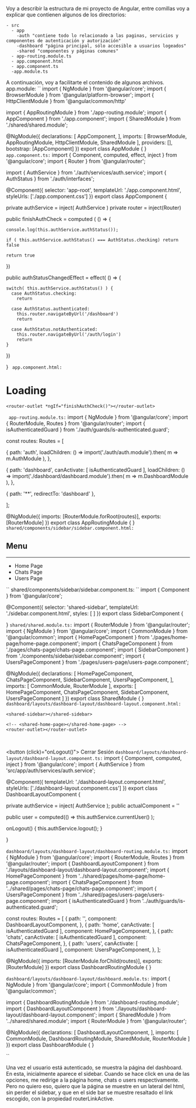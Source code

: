 Voy a describir la estructura de mi proyecto de Angular, entre comillas voy a explicar que contienen algunos de los directorios:
```
- src
  - app
    -auth "contiene todo lo relacionado a las paginas, servicios y componentes de autenticación y autorización"
    -dashboard "página principal, sólo accesible a usuarios logeados"
    -shared "componentes y páginas comunes"
  - app-routing.module.ts
  - app.component.html
  - app.component.ts
  -app.module.ts
```
A continuación, voy a facilitarte el contenido de algunos archivos.
app.module:
`` 
import { NgModule } from '@angular/core';
import { BrowserModule } from '@angular/platform-browser';
import { HttpClientModule } from '@angular/common/http'

import { AppRoutingModule } from './app-routing.module';
import { AppComponent } from './app.component';
import { SharedModule } from './shared/shared.module';

@NgModule({
  declarations: [
    AppComponent,
  ],
  imports: [
    BrowserModule,
    AppRoutingModule,
    HttpClientModule,
    SharedModule
  ],
  providers: [],
  bootstrap: [AppComponent]
})
export class AppModule { }
`` 
app.component.ts:
`` 
import { Component, computed, effect, inject } from '@angular/core';
import { Router } from '@angular/router';

import { AuthService } from './auth/services/auth.service';
import { AuthStatus } from './auth/interfaces';

@Component({
  selector: 'app-root',
  templateUrl: './app.component.html',
  styleUrls: ['./app.component.css']
})
export class AppComponent {

  private authService = inject( AuthService )
  private router = inject(Router)

  public finishAuthCheck = computed<boolean> ( () => {

    console.log(this.authService.authStatus());

    if ( this.authService.authStatus() === AuthStatus.checking) return false

    return true
  })

  public authStatusChangedEffect = effect( () => {

    switch( this.authService.authStatus() ) {
      case AuthStatus.checking:
        return

      case AuthStatus.authenticated:
        this.router.navigateByUrl('/dashboard')
        return

      case AuthStatus.notAuthenticated:
        this.router.navigateByUrl('/auth/login')
        return
    }

  })

}
`` 
app.component.html:
`` 

  <h1 *ngIf="!finishAuthCheck()">
    Loading
  </h1>


    <router-outlet *ngIf="finishAuthCheck()"></router-outlet>
`` 
app-routing.module.ts:
`` 
import { NgModule } from '@angular/core';
import { RouterModule, Routes } from '@angular/router';
import { isAuthenticatedGuard } from './auth/guards/is-authenticated.guard';

const routes: Routes = [

  {
    path: 'auth',
    loadChildren: () => import('./auth/auth.module').then( m => m.AuthModule ),
  },

  {
    path: 'dashboard',
    canActivate: [ isAuthenticatedGuard ],
    loadChildren: () => import('./dashboard/dashboard.module').then( m => m.DashboardModule ),
  },

  {
    path: '**',
    redirectTo: 'dashboard'
  },


];

@NgModule({
  imports: [RouterModule.forRoot(routes)],
  exports: [RouterModule]
})
export class AppRoutingModule { }
`` 
shared/components/sidebar/sidebar.component.html:
``
<h2>Menu</h2>
<hr>

<ul class="list-group">

  <li routerLink="home"
  routerLinkActive="active"
  class="list-group-item">
    Home Page
  </li>

  <li routerLink="chats"
  routerLinkActive="active"
  class="list-group-item">
    Chats Page
  </li>

  <li routerLink="users"
  routerLinkActive="active"
  class="list-group-item">
    Users Page
  </li>

</ul>
``
shared/components/sidebar/sidebar.component.ts:
``
import { Component } from '@angular/core';

@Component({
  selector: 'shared-sidebar',
  templateUrl: './sidebar.component.html',
  styles: [
  ]
})
export class SidebarComponent {

}
``
shared/shared.module.ts:
``
import { RouterModule } from '@angular/router';
import { NgModule } from '@angular/core';
import { CommonModule } from '@angular/common';
import { HomePageComponent } from './pages/home-page/home-page.component';
import { ChatsPageComponent } from './pages/chats-page/chats-page.component';
import { SidebarComponent } from './components/sidebar/sidebar.component';
import { UsersPageComponent } from './pages/users-page/users-page.component';



@NgModule({
  declarations: [
    HomePageComponent,
    ChatsPageComponent,
    SidebarComponent,
    UsersPageComponent,
  ],
  imports: [
    CommonModule,
    RouterModule
  ],
  exports: [
    HomePageComponent,
    ChatsPageComponent,
    SidebarComponent,
    UsersPageComponent
  ]
})
export class SharedModule { }
``
dashboard/layouts/dashboard-layout/dashboard-layout.component.html:
``
<div class="row mt-4">

  <div class="col-3">

    <shared-sidebar></shared-sidebar>

  </div>

  <div class="col">

    <!-- <shared-home-page></shared-home-page> -->
    <router-outlet></router-outlet>
  </div>

</div>

  <!-- <h3>User</h3> -->
  <!-- <pre>{{ user() | json }}</pre> -->




<br>

<button (click)="onLogout()">
  Cerrar Sesión
</button>
``
dashboard/layouts/dashboard-layout/dashboard-layout.component.ts:
``
import { Component, computed, inject } from '@angular/core';
import { AuthService } from 'src/app/auth/services/auth.service';

@Component({
  templateUrl: './dashboard-layout.component.html',
  styleUrls: ['./dashboard-layout.component.css']
})
export class DashboardLayoutComponent {

  private authService = inject( AuthService );
  public actualComponent = ''

  public user = computed(() => this.authService.currentUser() );
  
  onLogout() {
    this.authService.logout();
  }

}

``
dashboard/layouts/dashboard-layout/dashboard-routing.module.ts:
``
import { NgModule } from '@angular/core';
import { RouterModule, Routes } from '@angular/router';
import { DashboardLayoutComponent } from './layouts/dashboard-layout/dashboard-layout.component';
import { HomePageComponent } from '../shared/pages/home-page/home-page.component';
import { ChatsPageComponent } from '../shared/pages/chats-page/chats-page.component';
import { UsersPageComponent } from '../shared/pages/users-page/users-page.component';
import { isAuthenticatedGuard } from '../auth/guards/is-authenticated.guard';

const routes: Routes = [
  {
    path: '',
    component: DashboardLayoutComponent,
  },
  {
    path: 'home',
    canActivate: [ isAuthenticatedGuard ],
    component: HomePageComponent,
  },
  {
    path: 'chats',
    canActivate: [ isAuthenticatedGuard ],
    component: ChatsPageComponent,
  },
  {
    path: 'users',
    canActivate: [ isAuthenticatedGuard ],
    component: UsersPageComponent,
  },
];

@NgModule({
  imports: [RouterModule.forChild(routes)],
  exports: [RouterModule]
})
export class DashboardRoutingModule { }

``
dashboard/layouts/dashboard-layout/dashboard.module.ts:
``
import { NgModule } from '@angular/core';
import { CommonModule } from '@angular/common';

import { DashboardRoutingModule } from './dashboard-routing.module';
import { DashboardLayoutComponent } from './layouts/dashboard-layout/dashboard-layout.component';
import { SharedModule } from '../shared/shared.module';
import { RouterModule } from '@angular/router';


@NgModule({
  declarations: [
    DashboardLayoutComponent,
  ],
  imports: [
    CommonModule,
    DashboardRoutingModule,
    SharedModule,
    RouterModule
  ]
})
export class DashboardModule { }

``

Una vez el usuario está autenticado, se muestra la página del dashboard. En esta, inicialmente aparece el sidebar. Cuando se hace click en una de las opciones, me redirige a la página home, chats o users respectivamente. Pero no quiero eso, quiero que la página se muestre en un lateral del html, sin perder el sidebar, y que en el side bar se muestre resaltado el link escogido, con la propiedad routerLinkActive.